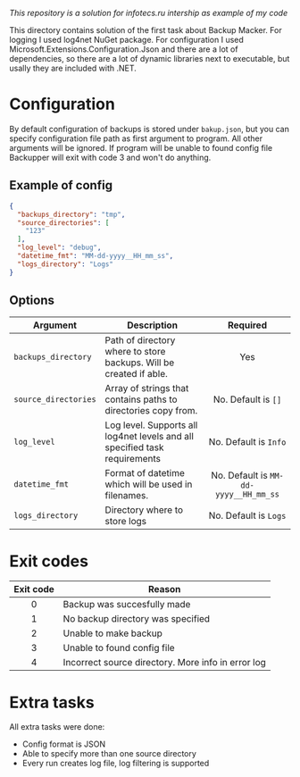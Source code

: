 *This repository is a solution for infotecs.ru intership as example of my code*

This directory contains solution of the first task about Backup Macker.
For logging I used log4net NuGet package. For configuration I used Microsoft.Extensions.Configuration.Json and there are a lot of dependencies, so there are a lot of dynamic libraries next to executable, but usally they are included with .NET.

# Configuration
By default configuration of backups is stored under `bakup.json`, but you can specify configuration file path as first argument to program. All other arguments will be ignored. If program will be unable to found config file Backupper will exit with code 3 and won't do anything.

## Example of config

```json
{
  "backups_directory": "tmp",
  "source_directories": [
    "123"
  ],
  "log_level": "debug",
  "datetime_fmt": "MM-dd-yyyy__HH_mm_ss",
  "logs_directory": "Logs"
}
```

## Options


| Argument | Description | Required |
| -------- | ----------- |:--------:|
| `backups_directory` | Path of directory where to store backups. Will be created if able. | Yes |
| `source_directories` | Array of strings that contains paths to directories copy from. | No. Default is `[]` |
| `log_level` | Log level. Supports all log4net levels and all specified task requirements | No. Default is `Info` |
| `datetime_fmt` | Format of datetime which will be used in filenames. | No. Default is `MM-dd-yyyy__HH_mm_ss` |
| `logs_directory` | Directory where to store logs | No. Default is `Logs` |

# Exit codes

| Exit code | Reason |
|:---------:| ------ |
| 0 | Backup was succesfully made |
| 1 | No backup directory was specified |
| 2 | Unable to make backup |
| 3 | Unable to found config file |
| 4 | Incorrect source directory. More info in error log |

# Extra tasks

All extra tasks were done:
 - Config format is JSON
 - Able to specify more than one source directory
 - Every run creates log file, log filtering is supported

